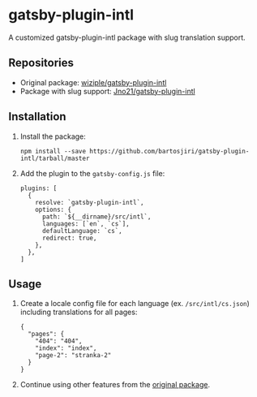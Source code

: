 # gatsby-plugin-intl

A customized gatsby-plugin-intl package with slug translation support.

## Repositories

- Original package: [wiziple/gatsby-plugin-intl](https://github.com/wiziple/gatsby-plugin-intl)
- Package with slug support: [Jno21/gatsby-plugin-intl](https://github.com/Jno21/gatsby-plugin-intl)


## Installation

1. Install the package:
    ```
    npm install --save https://github.com/bartosjiri/gatsby-plugin-intl/tarball/master
    ```
2. Add the plugin to the `gatsby-config.js` file:
    ```
    plugins: [
      {
        resolve: `gatsby-plugin-intl`,
        options: {
          path: `${__dirname}/src/intl`,
          languages: [`en`, `cs`],
          defaultLanguage: `cs`,
          redirect: true,
        },
      },
    ]
    ```
    
## Usage
1. Create a locale config file for each language (ex. `/src/intl/cs.json`) including translations for all pages:
    ```
    {
      "pages": {
        "404": "404",
        "index": "index",
        "page-2": "stranka-2"
      }
    }
    ```
2. Continue using other features from the [original package]((https://github.com/wiziple/gatsby-plugin-intl)).
